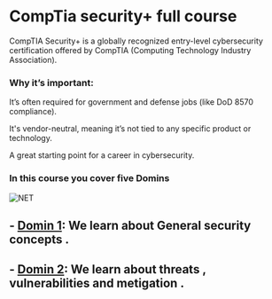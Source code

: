 # CompTia security+ full course 

CompTIA Security+ is a globally recognized entry-level cybersecurity certification offered by CompTIA (Computing Technology Industry Association).

### Why it’s important:
It’s often required for government and defense jobs (like DoD 8570 compliance).

It's vendor-neutral, meaning it’s not tied to any specific product or technology.

A great starting point for a career in cybersecurity.
 ### In this course you cover five Domins 

![NET](https://591cert.com/wp-content/uploads/2024/11/CompTIA-Security-SY0-701-Exam-Domains-1024x576.jpg)

## - **[Domin 1](https://github.com/sherazi1214/Domin1):** We learn about General security concepts  .
## - **[Domin 2](https://github.com/sherazi1214/Domin2):** We learn about threats , vulnerabilities and metigation   .
